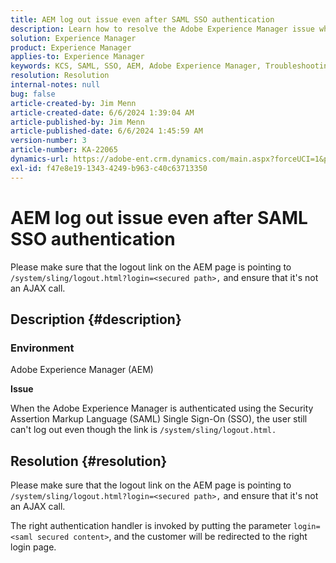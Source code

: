 ```yaml
---
title: AEM log out issue even after SAML SSO authentication
description: Learn how to resolve the Adobe Experience Manager issue where the user can't log out even though the link is - /system/sling/logout.html.
solution: Experience Manager
product: Experience Manager
applies-to: Experience Manager
keywords: KCS, SAML, SSO, AEM, Adobe Experience Manager, Troubleshooting, Security Assertion Markup Language, Single Sign-On
resolution: Resolution
internal-notes: null
bug: false
article-created-by: Jim Menn
article-created-date: 6/6/2024 1:39:04 AM
article-published-by: Jim Menn
article-published-date: 6/6/2024 1:45:59 AM
version-number: 3
article-number: KA-22065
dynamics-url: https://adobe-ent.crm.dynamics.com/main.aspx?forceUCI=1&pagetype=entityrecord&etn=knowledgearticle&id=c88ca88b-a523-ef11-840b-6045bd006268
exl-id: f47e8e19-1343-4249-b963-c40c63713350
---
```

# AEM log out issue even after SAML SSO authentication


Please make sure that the logout link on the AEM page is pointing to `/system/sling/logout.html?login=<secured path>,` and ensure that it's not an AJAX call.

## Description {#description}


### <b>Environment</b>

Adobe Experience Manager (AEM)

<b>Issue</b>

When the Adobe Experience Manager is authenticated using the Security Assertion Markup Language (SAML) Single Sign-On (SSO), the user still can't log out even though the link is `/system/sling/logout.html.`


## Resolution {#resolution}


Please make sure that the logout link on the AEM page is pointing to `/system/sling/logout.html?login=<secured path>,` and ensure that it's not an AJAX call.

The right authentication handler is invoked by putting the parameter `login=<saml secured content>`, and the customer will be redirected to the right login page.
